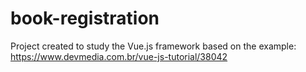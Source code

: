 # book-registration
Project created to study the Vue.js framework based on the example: https://www.devmedia.com.br/vue-js-tutorial/38042